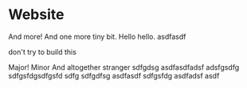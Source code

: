 # Website

And more! And one more tiny bit. Hello hello. asdfasdf

don't try to build this

Major! Minor
And altogether stranger
sdfgdsg
asdfasdfadsf
adsfgsdfg
sdfgsfdgsdfgsfd
sdfg
sdfgdfsg
asdfasdf
sdfgsfdg
asdfadsf
asdf
